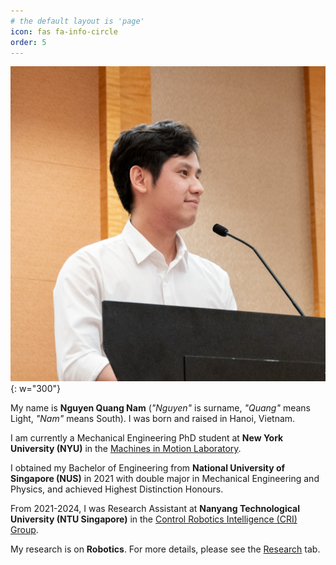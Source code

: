 ```yaml
---
# the default layout is 'page'
icon: fas fa-info-circle
order: 5
---
```


![img-description](/figs/avatar.jpg){: w="300"}

My name is **Nguyen Quang Nam** 
(_"Nguyen"_ is surname, _"Quang"_ means Light, _"Nam"_ means South). 
I was born and raised in Hanoi, Vietnam.

I am currently a Mechanical Engineering PhD student at **New York University (NYU)**
in the [Machines in Motion Laboratory](https://www.machinesinmotion.org/).

I obtained my Bachelor of Engineering from **National University of Singapore (NUS)** in 2021 
with double major in Mechanical Engineering and Physics, and achieved Highest Distinction Honours.

From 2021-2024, I was Research Assistant at **Nanyang Technological University (NTU Singapore)** 
in the [Control Robotics Intelligence (CRI) Group](https://personal.ntu.edu.sg/cuong/). 

My research is on **Robotics**. For more details, please see the 
[Research](https://quangnamng.github.io/research/) tab.